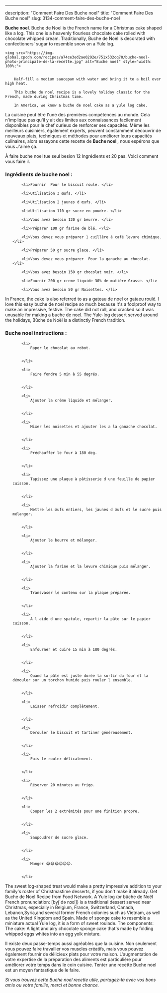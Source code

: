 ---
description: "Comment Faire Des Buche noel"
title: "Comment Faire Des Buche noel"
slug: 3134-comment-faire-des-buche-noel

<p>
	<strong>Buche noel</strong>. 
	Buche de Noel is the French name for a Christmas cake shaped like a log. This one is a heavenly flourless chocolate cake rolled with chocolate whipped cream. Traditionally, Buche de Noel is decorated with confectioners&#39; sugar to resemble snow on a Yule log.
</p>
<p>
	
	<img src="https://img-global.cpcdn.com/recipes/a74ce3ed2ae0292e/751x532cq70/buche-noel-photo-principale-de-la-recette.jpg" alt="Buche noel" style="width: 100%;">
	
	
		Half-fill a medium saucepan with water and bring it to a boil over high heat.
	
		This buche de noel recipe is a lovely holiday classic for the French, made during Christmas time.
	
		In America, we know a buche de noel cake as a yule log cake.
	
</p>

La cuisine peut être l'une des premières compétences au monde. Cela n'implique pas qu'il y ait des limites aux connaissances facilement disponibles pour le chef curieux de renforcer ses capacités. Même les meilleurs cuisiniers, également experts, peuvent constamment découvrir de nouveaux plats, techniques et méthodes pour améliorer leurs capacités culinaires, alors essayons cette recette de <strong> Buche noel </strong>, nous espérons que vous J'aime ça.

<!--inarticleads1-->

À faire buche noel tue seul besion 12 Ingrédients et 20 pas. Voici comment vous faire il.

<h3>Ingrédients de buche noel :</h3>

<ol>
	
		<li>Fournir  Pour le biscuit roule. </li>
	
		<li>Utilisation 3 œufs. </li>
	
		<li>Utilisation 2 jaunes d œufs. </li>
	
		<li>Utilisation 110 gr sucre en poudre. </li>
	
		<li>Vous avez besoin 120 gr beurre. </li>
	
		<li>Préparer 100 gr farine de blé. </li>
	
		<li>Vous devez vous préparer 1 cuillère à café levure chimique. </li>
	
		<li>Préparer 50 gr sucre glace. </li>
	
		<li>Vous devez vous préparer  Pour la ganache au chocolat. </li>
	
		<li>Vous avez besoin 150 gr chocolat noir. </li>
	
		<li>Fournir 200 gr creme liquide 30% de matière Grasse. </li>
	
		<li>Vous avez besoin 50 gr Noisettes. </li>
	
</ol>

In France, the cake is also referred to as a gateau de noel or gataeu roulé. I love this easy buche de noel recipe so much because it&#39;s a foolproof way to make an impressive, festive. The cake did not roll, and cracked so it was unusable for making a buche de noel. The Yule-log dessert served around the holidays, Bûche de Noël is a distinctly French tradition. 

<!--inarticleads2-->

<h3>Buche noel instructions :</h3>

<ol>
	
		<li>
			Raper le chocolat au robot.
			
			
		</li>
	
		<li>
			Faire fondre 5 min à 55 degrés.
			
			
		</li>
	
		<li>
			Ajouter la crème liquide et mélanger.
			
			
		</li>
	
		<li>
			Mixer les noisettes et ajouter les a la ganache chocolat.
			
			
		</li>
	
		<li>
			Préchauffer le four à 180 deg.
			
			
		</li>
	
		<li>
			Tapissez une plaque à pâtisserie d une feuille de papier cuisson.
			
			
		</li>
	
		<li>
			Mettre les œufs entiers, les jaunes d œufs et le sucre puis mélanger.
			
			
		</li>
	
		<li>
			Ajouter le beurre et mélanger.
			
			
		</li>
	
		<li>
			Ajouter la farine et la levure chimique puis mélanger.
			
			
		</li>
	
		<li>
			Transvaser le contenu sur la plaque préparée.
			
			
		</li>
	
		<li>
			A l aide d une spatule, repartir la pâte sur le papier cuisson.
			
			
		</li>
	
		<li>
			Enfourner et cuire 15 min à 180 degrés.
			
			
		</li>
	
		<li>
			Quand la pâte est juste dorée la sortir du four et la démouler sur un torchon humide puis rouler l ensemble.
			
			
		</li>
	
		<li>
			Laisser refroidir complètement.
			
			
		</li>
	
		<li>
			Dérouler le biscuit et tartiner généreusement.
			
			
		</li>
	
		<li>
			Puis le rouler délicatement.
			
			
		</li>
	
		<li>
			Réserver 20 minutes au frigo.
			
			
		</li>
	
		<li>
			Couper les 2 extrémités pour une finition propre.
			
			
		</li>
	
		<li>
			Saupoudrer de sucre glace.
			
			
		</li>
	
		<li>
			Manger 😂😂😂😊😊😊.
			
			
		</li>
	
</ol>

The sweet log-shaped treat would make a pretty impressive addition to your family&#39;s roster of Christmastime desserts, if you don&#39;t make it already. Get Buche de Noel Recipe from Food Network. A Yule log (or bûche de Noël French pronunciation: [byʃ də nɔɛl]) is a traditional dessert served near Christmas, especially in Belgium, France, Switzerland, Canada, Lebanon,Syria,and several former French colonies such as Vietnam, as well as the United Kingdom and Spain. Made of sponge cake to resemble a miniature actual Yule log, it is a form of sweet roulade. The components: The cake: A light and airy chocolate sponge cake that&#39;s made by folding whipped eggs whites into an egg yolk mixture. 

<!--inarticleads1-->

<p>
Il existe deux passe-temps aussi agréables que la cuisine. Non seulement vous pouvez faire travailler vos muscles créatifs, mais vous pouvez également fournir de délicieux plats pour votre maison. L'augmentation de votre expertise de la préparation des aliments est particulière pour améliorer votre temps dans le coin cuisine. Tenter une recette Buche noel est un moyen fantastique de le faire.
</p>

<p>
<i>Si vous trouvez cette Buche noel recette utile, partagez-la avec vos bons amis ou votre famille, merci et bonne chance.</i>
</p>
